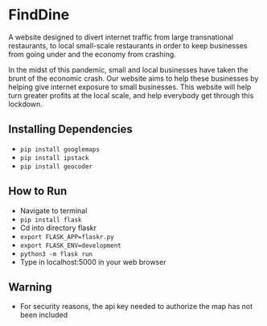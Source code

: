 # FindDine
A website designed to divert internet traffic from large transnational restaurants, to local small-scale restaurants in order to keep businesses from going under and the economy from crashing.

In the midst of this pandemic, small and local businesses have taken the brunt of the economic crash. Our website aims to help these businesses by helping give internet exposure to small businesses. This website will help turn greater profits at the local scale, and help everybody get through this lockdown.


## Installing Dependencies
- ```pip install googlemaps```
- ```pip install ipstack```
- ```pip install geocoder```

## How to Run
- Navigate to terminal
- ```pip install flask```
- Cd into directory flaskr
- ```export FLASK_APP=flaskr.py```
- ```export FLASK_ENV=development```
- ```python3 -m flask run```
- Type in localhost:5000 in your web browser

## Warning
- For security reasons, the api key needed to authorize the map has not been included
